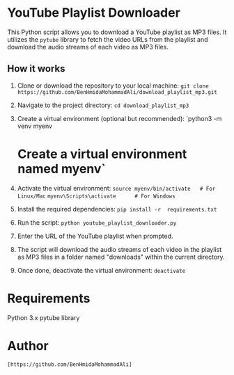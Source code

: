 # YouTube Playlist Downloader

This Python script allows you to download a YouTube playlist as MP3 files. It utilizes the `pytube` library to fetch the video URLs from the playlist and download the audio streams of each video as MP3 files.

## How it works

1. Clone or download the repository to your local machine:
   `git clone https://github.com/BenHmidaMohammadAli/download_playlist_mp3.git`
   
2. Navigate to the project directory:
    `cd download_playlist_mp3`

3. Create a virtual environment (optional but recommended):
    `python3 -m venv myenv   
    # Create a virtual environment named myenv`

4. Activate the virtual environment:
    `source myenv/bin/activate   # For Linux/Mac`
    `myenv\Scripts\activate      # For Windows`

5. Install the required dependencies:
    `pip install -r  requirements.txt`

6. Run the script:
    `python youtube_playlist_downloader.py`
    
7. Enter the URL of the YouTube playlist when prompted.

8. The script will download the audio streams of each video in the playlist as MP3 files in a folder named "downloads" within the current directory.

9. Once done, deactivate the virtual environment: 
    `deactivate`
    
    
# Requirements
Python 3.x
    pytube library
# Author
    [https://github.com/BenHmidaMohammadAli]
